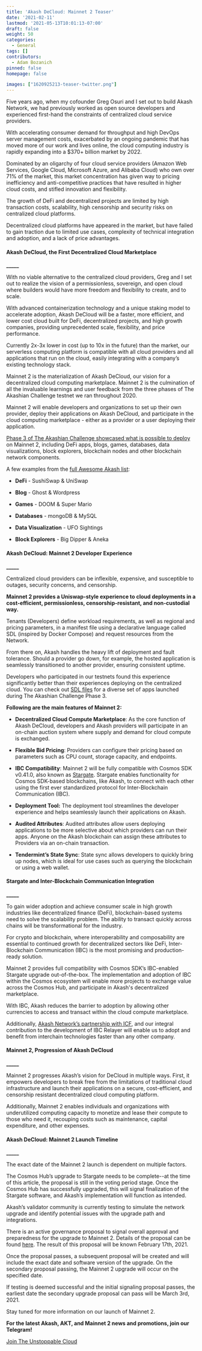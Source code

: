 ```yaml
---
title: 'Akash DeCloud: Mainnet 2 Teaser'
date: '2021-02-11'
lastmod: '2021-05-13T10:01:13-07:00'
draft: false
weight: 50
categories:
  - General
tags: []
contributors:
  - Adam Bozanich
pinned: false
homepage: false

images: ["1620925213-teaser-twitter.png"]
---
```

  
Five years ago, when my cofounder Greg Osuri and I set out to build Akash Network, we had previously worked as open source developers and experienced first-hand the constraints of centralized cloud service providers.  

With accelerating consumer demand for throughput and high DevOps server management costs, exacerbated by an ongoing pandemic that has moved more of our work and lives online, the cloud computing industry is rapidly expanding into a $370+ billion market by 2022.   

Dominated by an oligarchy of four cloud service providers (Amazon Web Services, Google Cloud, Microsoft Azure, and Alibaba Cloud) who own over 71% of the market, this market concentration has given way to pricing inefficiency and anti-competitive practices that have resulted in higher cloud costs, and stifled innovation and flexibility.   

The growth of DeFi and decentralized projects are limited by high transaction costs, scalability, high censorship and security risks on centralized cloud platforms.  

Decentralized cloud platforms have appeared in the market, but have failed to gain traction due to limited use cases, complexity of technical integration and adoption, and a lack of price advantages.

#### **Akash DeCloud, the First Decentralized Cloud Marketplace**  
**\_\_\_\_\_**

With no viable alternative to the centralized cloud providers, Greg and I set out to realize the vision of a permissionless, sovereign, and open cloud where builders would have more freedom and flexibility to create, and to scale.  

With advanced containerization technology and a unique staking model to accelerate adoption, Akash DeCloud will be a faster, more efficient, and lower cost cloud built for DeFi, decentralized projects, and high growth companies, providing unprecedented scale, flexibility, and price performance.   

Currently 2x-3x lower in cost (up to 10x in the future) than the market, our serverless computing platform is compatible with all cloud providers and all applications that run on the cloud, easily integrating with a company’s existing technology stack.  

Mainnet 2 is the materialization of Akash DeCloud, our vision for a decentralized cloud computing marketplace. Mainnet 2 is the culmination of all the invaluable learnings and user feedback from the three phases of The Akashian Challenge testnet we ran throughout 2020.  

Mainnet 2 will enable developers and organizations to set up their own provider, deploy their applications on Akash DeCloud, and participate in the cloud computing marketplace - either as a provider or a user deploying their application.  

[Phase 3 of The Akashian Challenge showcased what is possible to deploy](https://akash.network/blog/akash-decloud-from-phase-3-to-mainnet-2/) on Mainnet 2, including DeFi apps, blogs, games, databases, data visualizations, block explorers, blockchain nodes and other blockchain network components.  

A few examples from the [full Awesome Akash list](https://github.com/ovrclk/awesome-akash):  

*   **DeFi** - SushiSwap & UniSwap
    
*   **Blog** - Ghost & Wordpress
    
*   **Games** - DOOM & Super Mario
    
*   **Databases** - mongoDB & MySQL
    
*   **Data Visualization** - UFO Sightings
    
*   **Block Explorers** - Big Dipper & Aneka
    

#### **Akash DeCloud: Mainnet 2 Developer Experience**  
**\_\_\_\_\_**

Centralized cloud providers can be inflexible, expensive, and susceptible to outages, security concerns, and censorship.    

**Mainnet 2 provides a Uniswap-style experience to cloud deployments in a cost-efficient, permissionless, censorship-resistant, and non-custodial way.**  

Tenants (Developers) define workload requirements, as well as regional and pricing parameters, in a manifest file using a declarative language called SDL (inspired by Docker Compose) and request resources from the Network.  

From there on, Akash handles the heavy lift of deployment and fault tolerance. Should a provider go down, for example, the hosted application is seamlessly transitioned to another provider, ensuring consistent uptime.   

Developers who participated in our testnets found this experience significantly better than their experiences deploying on the centralized cloud. You can check out [SDL files](https://github.com/ovrclk/awesome-akash) for a diverse set of apps launched during The Akashian Challenge Phase 3.  

**Following are the main features of Mainnet 2:**  

*   **Decentralized Cloud Compute Marketplace**: As the core function of Akash DeCloud, developers and Akash providers will participate in an on-chain auction system where supply and demand for cloud compute is exchanged.
    

*   **Flexible Bid Pricing**: Providers can configure their pricing based on parameters such as CPU count, storage capacity, and endpoints.  
      
    
*   **IBC Compatibility**: Mainnet 2 will be fully compatible with Cosmos SDK v0.41.0, also known as [Stargate](https://stargate.cosmos.network/). Stargate enables functionality for Cosmos SDK-based blockchains, like Akash, to connect with each other using the first ever standardized protocol for Inter-Blockchain Communication (IBC).
    

*   **Deployment Tool:** The deployment tool streamlines the developer experience and helps seamlessly launch their applications on Akash.  
      
    
*   **Audited Attributes**: Audited attributes allow users deploying applications to be more selective about which providers can run their apps. Anyone on the Akash blockchain can assign these attributes to Providers via an on-chain transaction.  
      
    
*   **Tendermint’s State Sync**: State sync allows developers to quickly bring up nodes, which is ideal for use cases such as querying the blockchain or using a web wallet.
    

#### **Stargate and Inter-Blockchain Communication Integration**  
**\_\_\_\_\_**

To gain wider adoption and achieve consumer scale in high growth industries like decentralized finance (DeFi), blockchain-based systems need to solve the scalability problem. The ability to transact quickly across chains will be transformational for the industry.  

For crypto and blockchain, where interoperability and composability are essential to continued growth for decentralized sectors like DeFi, Inter-Blockchain Communication (IBC) is the most promising and production-ready solution.   

Mainnet 2 provides full compatibility with Cosmos SDK’s IBC-enabled Stargate upgrade out-of-the-box. The implementation and adoption of IBC within the Cosmos ecosystem will enable more projects to exchange value across the Cosmos Hub, and participate in Akash's decentralized marketplace.   

With IBC, Akash reduces the barrier to adoption by allowing other currencies to access and transact within the cloud compute marketplace.  

Additionally, [Akash Network’s partnership with ICF](https://akash.network/blog/akash-partners-with-cosmoss-interchain-foundation-to-accelerate-development-of-inter-blockchain-communication/), and our integral contribution to the development of IBC Relayer will enable us to adopt and benefit from interchain technologies faster than any other company.

#### **Mainnet 2, Progression of Akash DeCloud**  
**\_\_\_\_\_**

Mainnet 2 progresses Akash’s vision for DeCloud in multiple ways. First, it empowers developers to break free from the limitations of traditional cloud infrastructure and launch their applications on a secure, cost-efficient, and censorship resistant decentralized cloud computing platform.   

Additionally, Mainnet 2 enables individuals and organizations with underutilized computing capacity to monetize and lease their compute to those who need it, recouping costs such as maintenance, capital expenditure, and other expenses. 

#### **Akash DeCloud: Mainnet 2 Launch Timeline**  
**\_\_\_\_\_**

The exact date of the Mainnet 2 launch is dependent on multiple factors.   

The Cosmos Hub’s upgrade to Stargate needs to be complete--at the time of this article, the proposal is still in the voting period stage. Once the Cosmos Hub has successfully upgraded, this will signal finalization of the Stargate software, and Akash’s implementation will function as intended.    

Akash’s validator community is currently testing to simulate the network upgrade and identify potential issues with the upgrade path and integrations.   

There is an active governance proposal to signal overall approval and preparedness for the upgrade to Mainnet 2. Details of the proposal can be found [here](https://ipfs.io/ipfs/QmUe8PVfxHN5ufct6c4H1nhBjJpXSxvS5QLGkUnsNwJ5em). The result of this proposal will be known February 17th, 2021.  

Once the proposal passes, a subsequent proposal will be created and will include the exact date and software version of the upgrade. On the secondary proposal passing, the Mainnet 2 upgrade will occur on the specified date.  

If testing is deemed successful and the initial signaling proposal passes, the earliest date the secondary upgrade proposal can pass will be March 3rd, 2021.  

Stay tuned for more information on our launch of Mainnet 2.

  
  
**For the latest Akash, AKT, and Mainnet 2 news and promotions, join our Telegram!**  

[Join The Unstoppable Cloud](https://t.me/AkashNW)